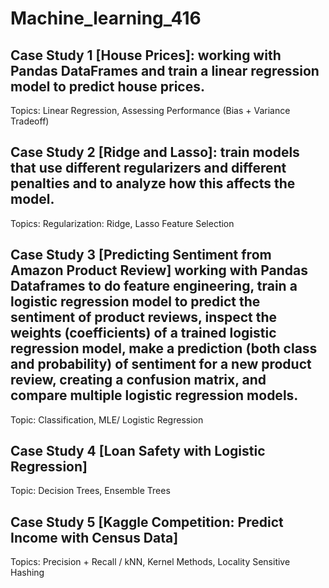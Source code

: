 # Machine_learning_416
## Case Study 1 [House Prices]: working with Pandas DataFrames and train a linear regression model to predict house prices.
Topics: Linear Regression, Assessing Performance (Bias + Variance Tradeoff)

## Case Study 2 [Ridge and Lasso]: train models that use different regularizers and different penalties and to analyze how this affects the model.
Topics: Regularization: Ridge, Lasso Feature Selection

## Case Study 3 [Predicting Sentiment from Amazon Product Review] working with Pandas Dataframes to do feature engineering, train a logistic regression model to predict the sentiment of product reviews, inspect the weights (coefficients) of a trained logistic regression model, make a prediction (both class and probability) of sentiment for a new product review, creating a confusion matrix, and compare multiple logistic regression models.
Topic: Classification, MLE/ Logistic Regression

## Case Study 4 [Loan Safety with Logistic Regression]
Topic: Decision Trees, Ensemble Trees

## Case Study 5 [Kaggle Competition: Predict Income with Census Data]
Topics: Precision + Recall / kNN, Kernel Methods, Locality Sensitive Hashing


